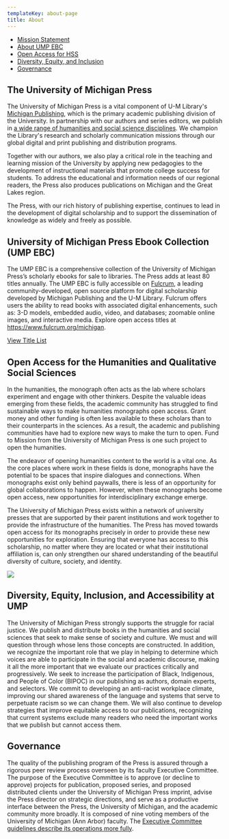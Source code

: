 ```yaml
---
templateKey: about-page
title: About
---
```

<ul class="list-unstyled">
<li><a href="#mission">Mission Statement</a></li>
<li><a href="#ebc">About UMP EBC</a></li>
<li><a href="#oa">Open Access for HSS</a></li>
<li><a href="#dei">Diversity, Equity, and Inclusion</a></li>
<li><a href="#governance">Governance</a></li>
</ul>

<h2 id="mission">The University of Michigan Press</h2>

The University of Michigan Press is a vital component of U-M Library's <a href="https://publishing.umich.edu">Michigan Publishing</a>, which is the primary academic publishing division of the University. In partnership with our authors and series editors, we publish in <a href="https://www.press.umich.edu/browse/subjects">a wide range of humanities and social science disciplines</a>. We champion the Library's research and scholarly communication missions through our global digital and print publishing and distribution programs.

Together with our authors, we also play a critical role in the teaching and learning mission of the University by applying new pedagogies to the development of instructional materials that promote college success for students. To address the educational and information needs of our regional readers, the Press also produces publications on Michigan and the Great Lakes region.

The Press, with our rich history of publishing expertise, continues to lead in the development of digital scholarship and to support the dissemination of knowledge as widely and freely as possible.

<h2 id="ebc">University of Michigan Press Ebook Collection (UMP EBC)</h2>

The UMP EBC is a comprehensive collection of the University of Michigan Press’s scholarly ebooks for sale to libraries. The Press adds at least 80 titles annually. The UMP EBC is fully accessible on <a href="https://www.fulcrum.org/michigan">Fulcrum</a>, a leading community-developed, open source platform for digital scholarship developed by Michigan Publishing and the U-M Library. Fulcrum offers users the ability to read books with associated digital enhancements, such as: 3-D models, embedded audio, video, and databases; zoomable online images, and interactive media. Explore open access titles at <a href="https://www.fulcrum.org/michigan">https://www.fulcrum.org/michigan</a>. 

<div class="title"><a class="btn btn-secondary btn-lg" href="<https://www.dropbox.com/s/nzqdzcm8qbbfdso/UMP%20EBC%20Title%20List.xls?dl=0>">View Title List</a></div>

<h2 id="oa">Open Access for the Humanities and Qualitative Social Sciences</h2>

In the humanities, the monograph often acts as the lab where scholars experiment and engage with other thinkers. Despite the valuable ideas emerging from these fields, the academic community has struggled to find sustainable ways to make humanities monographs open access. Grant money and other funding is often less available to these scholars than to their counterparts in the sciences. As a result, the academic and publishing communities have had to explore new ways to make the turn to open. Fund to Mission from the University of Michigan Press is one such project to open the humanities.

The endeavor of opening humanities content to the world is a vital one. As the core places where work in these fields is done, monographs have the potential to be spaces that inspire dialogues and connections. When monographs exist only behind paywalls, there is less of an opportunity for global collaborations to happen. However, when these monographs become open access, new opportunities for interdisciplinary exchange emerge.

The University of Michigan Press exists within a network of university presses that are supported by their parent institutions and work together to provide the infrastructure of the humanities. The Press has moved towards open access for its monographs precisely in order to provide these new opportunities for exploration. Ensuring that everyone has access to this scholarship, no matter where they are located or what their institutional affiliation is, can only strengthen our shared understanding of the beautiful diversity of culture, society, and identity.

![](assets/usa-with-caption.png)

<h2 id="dei">Diversity, Equity, Inclusion, and Accessibility at UMP</h2>

The University of Michigan Press strongly supports the struggle for racial justice. We publish and distribute books in the humanities and social sciences that seek to make sense of society and culture. We must and will question through whose lens those concepts are constructed. In addition, we recognize the important role that we play in helping to determine which voices are able to participate in the social and academic discourse, making it all the more important that we evaluate our practices critically and progressively. We seek to increase the participation of Black, Indigenous, and People of Color (BIPOC) in our publishing as authors, domain experts, and selectors. We commit to developing an anti-racist workplace climate, improving our shared awareness of the language and systems that serve to perpetuate racism so we can change them. We will also continue to develop strategies that improve equitable access to our publications, recognizing that current systems exclude many readers who need the important works that we publish but cannot access them.

<h2 id="governance">Governance</h2>

The quality of the publishing program of the Press is assured through a rigorous peer review process overseen by its faculty Executive Committee. The purpose of the Executive Committee is to approve (or decline to approve) projects for publication, proposed series, and proposed distributed clients under the University of Michigan Press imprint, advise the Press director on strategic directions, and serve as a productive interface between the Press, the University of Michigan, and the academic community more broadly. It is composed of nine voting members of the University of Michigan (Ann Arbor) faculty. The <a href="https://docs.google.com/document/d/1jUcteQczEar0U7IrE30KfUNdw7JZvduMeztrhJeg8zk/edit?usp=sharing">Executive Committee guidelines describe its operations more fully</a>.